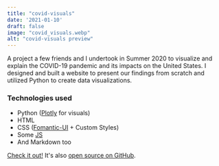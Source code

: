 ```yaml
---
title: "covid-visuals"
date: '2021-01-10'
draft: false
image: "covid_visuals.webp"
alt: "covid-visuals preview"
---
```

A project a few friends and I undertook in Summer 2020 to visualize and explain the COVID-19 pandemic and its impacts on the United States. I designed and built a website to present our findings from scratch and utilized Python to create data visualizations.

### Technologies used

- Python ([Plotly](https://plotly.com/python/) for visuals)
- HTML
- CSS ([Fomantic-UI](https://fomantic-ui.com/) + Custom Styles)
- Some [JS](https://marked.js.org/)
- And Markdown too

[Check it out!](https://covid-visuals.netlify.app/) It's also [open source on GitHub](https://github.com/vskbellala/covid-visuals).